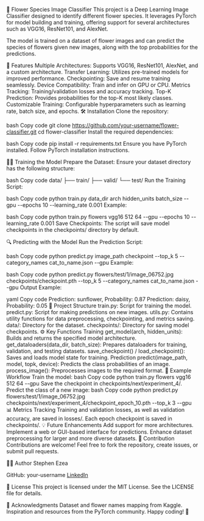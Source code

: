 🌼 Flower Species Image Classifier
This project is a Deep Learning Image Classifier designed to identify different flower species. It leverages PyTorch for model building and training, offering support for several architectures such as VGG16, ResNet101, and AlexNet.

The model is trained on a dataset of flower images and can predict the species of flowers given new images, along with the top probabilities for the predictions.

🚀 Features
Multiple Architectures: Supports VGG16, ResNet101, AlexNet, and a custom architecture.
Transfer Learning: Utilizes pre-trained models for improved performance.
Checkpointing: Save and resume training seamlessly.
Device Compatibility: Train and infer on GPU or CPU.
Metrics Tracking: Training/validation losses and accuracy tracking.
Top-K Prediction: Provides probabilities for the top-K most likely classes.
Customizable Training: Configurable hyperparameters such as learning rate, batch size, and epochs.
🛠️ Installation
Clone the repository:

bash
Copy code
git clone https://github.com/your-username/flower-classifier.git
cd flower-classifier
Install the required dependencies:

bash
Copy code
pip install -r requirements.txt
Ensure you have PyTorch installed. Follow PyTorch installation instructions.

🏋️‍♀️ Training the Model
Prepare the Dataset: Ensure your dataset directory has the following structure:

bash
Copy code
data/
├── train/
├── valid/
└── test/
Run the Training Script:

bash
Copy code
python train.py data_dir arch hidden_units batch_size --gpu --epochs 10 --learning_rate 0.001
Example:

bash
Copy code
python train.py flowers vgg16 512 64 --gpu --epochs 10 --learning_rate 0.001
Save Checkpoints: The script will save model checkpoints in the checkpoints/ directory by default.

🔍 Predicting with the Model
Run the Prediction Script:

bash
Copy code
python predict.py image_path checkpoint --top_k 5 --category_names cat_to_name.json --gpu
Example:

bash
Copy code
python predict.py flowers/test/1/image_06752.jpg checkpoints/checkpoint.pth --top_k 5 --category_names cat_to_name.json --gpu
Output Example:

yaml
Copy code
Prediction: sunflower, Probability: 0.87
Prediction: daisy, Probability: 0.05
📂 Project Structure
train.py: Script for training the model.
predict.py: Script for making predictions on new images.
utils.py: Contains utility functions for data preprocessing, checkpointing, and metrics saving.
data/: Directory for the dataset.
checkpoints/: Directory for saving model checkpoints.
⚙️ Key Functions
Training
get_model(arch, hidden_units): Builds and returns the specified model architecture.
get_dataloaders(data_dir, batch_size): Prepares dataloaders for training, validation, and testing datasets.
save_checkpoint() / load_checkpoint(): Saves and loads model state for training.
Prediction
predict(image_path, model, topk, device): Predicts the class probabilities of an image.
process_image(): Preprocesses images to the required format.
📝 Example Workflow
Train the model:
bash
Copy code
python train.py flowers vgg16 512 64 --gpu
Save the checkpoint in checkpoints/next/experiment_4/.
Predict the class of a new image:
bash
Copy code
python predict.py flowers/test/1/image_06752.jpg checkpoints/next/experiment_4/checkpoint_epoch_10.pth --top_k 3 --gpu
📊 Metrics Tracking
Training and validation losses, as well as validation accuracy, are saved in losses/.
Each epoch checkpoint is saved in checkpoints/.
💡 Future Enhancements
Add support for more architectures.
Implement a web or GUI-based interface for predictions.
Enhance dataset preprocessing for larger and more diverse datasets.
🤝 Contribution
Contributions are welcome! Feel free to fork the repository, create issues, or submit pull requests.

🧑‍💻 Author
Stephen Ezea

GitHub: your-username
[LinkedIn](https://www.linkedin.com/in/stephen-ezea)

📜 License
This project is licensed under the MIT License. See the LICENSE file for details.

🌟 Acknowledgments
Dataset and flower names mapping from Kaggle.
Inspiration and resources from the PyTorch community.
Happy coding! 🌺
